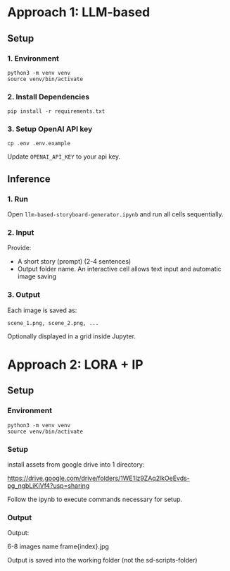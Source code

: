 # Approach 1: LLM-based
## Setup
### 1. Environment 
```
python3 -m venv venv
source venv/bin/activate
```

### 2. Install Dependencies
```
pip install -r requirements.txt
```

### 3. Setup OpenAI API key
```
cp .env .env.example
```
Update `OPENAI_API_KEY` to your api key.

## Inference

### 1. Run

Open `llm-based-storyboard-generator.ipynb` and run all cells sequentially.

### 2. Input

Provide: 
- A short story (prompt) (2-4 sentences)
- Output folder name.
An interactive cell allows text input and automatic image saving

### 3. Output

Each image is saved as:
```
scene_1.png, scene_2.png, ...
```
Optionally displayed in a grid inside Jupyter.

# Approach 2: LORA + IP

## Setup

### Environment
```
python3 -m venv venv
source venv/bin/activate
```

### Setup
install assets from google drive into 1 directory: 

https://drive.google.com/drive/folders/1WE1Iz9ZAq2lkOeEvds-pg_ngbLiKiVf4?usp=sharing

Follow the ipynb to execute commands necessary for setup.

### Output

Output:

6-8 images name frame{index}.jpg

Output is saved into the working folder (not the sd-scripts-folder)

